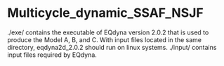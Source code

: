 # Multicycle_dynamic_SSAF_NSJF

./exe/ contains the executable of EQdyna version 2.0.2 that is used to produce the Model A, B, and C. With input files located in the same directory, eqdyna2d_2.0.2 should run on linux systems.
./input/ contains input files required by EQdyna.

